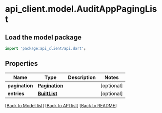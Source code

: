 # api_client.model.AuditAppPagingList

## Load the model package
```dart
import 'package:api_client/api.dart';
```

## Properties
Name | Type | Description | Notes
------------ | ------------- | ------------- | -------------
**pagination** | [**Pagination**](Pagination.md) |  | [optional] 
**entries** | [**BuiltList<AuditAppEntry>**](AuditAppEntry.md) |  | [optional] 

[[Back to Model list]](../README.md#documentation-for-models) [[Back to API list]](../README.md#documentation-for-api-endpoints) [[Back to README]](../README.md)


